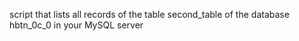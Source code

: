 script that lists all records of the table second_table of the database hbtn_0c_0 in your MySQL server

